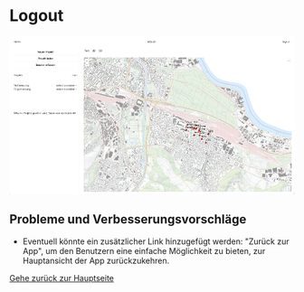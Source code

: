 # Logout

![Geladenes Projekt](screenshots/current_project.png)

## Probleme und Verbesserungsvorschläge

- Eventuell könnte ein zusätzlicher Link hinzugefügt werden: "Zurück zur App", um den Benutzern eine einfache Möglichkeit zu bieten, zur Hauptansicht der App zurückzukehren.

[Gehe zurück zur Hauptseite](index.md)
